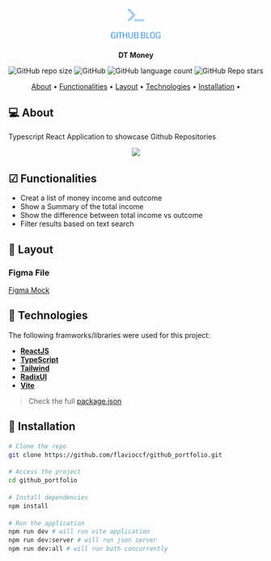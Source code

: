 <p align="center">
  <img width="20%" src="./src/assets/github_blog.svg" />
</p>

<p align="center">
    <strong>DT Money</strong>
</p>

<p align="center">
  <img alt="GitHub repo size" src="https://img.shields.io/github/repo-size/flavioccf/github_portfolio">
  <img alt="GitHub" src="https://img.shields.io/github/license/flavioccf/github_portfolio">
  <img alt="GitHub language count" src="https://img.shields.io/github/languages/count/flavioccf/github_portfolio">
  <img alt="GitHub Repo stars" src="https://img.shields.io/github/stars/flavioccf/github_portfolio?style=social">
</p>

<p align="center">
 <a href="#-About">About</a> •
 <a href="#-Functionalities">Functionalities</a> • 
 <a href="#-layout">Layout</a> • 
 <a href="#-Technologies">Technologies</a> • 
 <a href="#-Installation">Installation</a> • 
</p>

## 💻 About

Typescript React Application to showcase Github Repositories

<p align="center">
  <img src=".github/dtMoney.png">
</p>

## ☑ Functionalities

- Creat a list of money income and outcome
- Show a Summary of the total income
- Show the difference between total income vs outcome
- Filter results based on text search

## 🎨 Layout

### Figma File

[Figma Mock](https://www.figma.com/community/file/1138814493269096792/dt-money)

## 🔨 Technologies

The following framworks/libraries were used for this project:

- **[ReactJS](https://reactjs.org/)**
- **[TypeScript](https://www.typescriptlang.org/)**
- **[Tailwind](https://tailwindcss.com)**
- **[RadixUI](https://www.radix-ui.com)**
- **[Vite](https://vitejs.dev/)**

> Check the full [package.json](https://github.com/flavioccf/github_portfolio/blob/main/package.json)


## 🚀 Installation

```bash
# Clone the repo
git clone https://github.com/flavioccf/github_portfolio.git

# Access the project
cd github_portfolio

# Install dependencies
npm install

# Run the application
npm run dev # will run vite application
npm run dev:server # will run json server
npm run dev:all # will run both concurrently

```